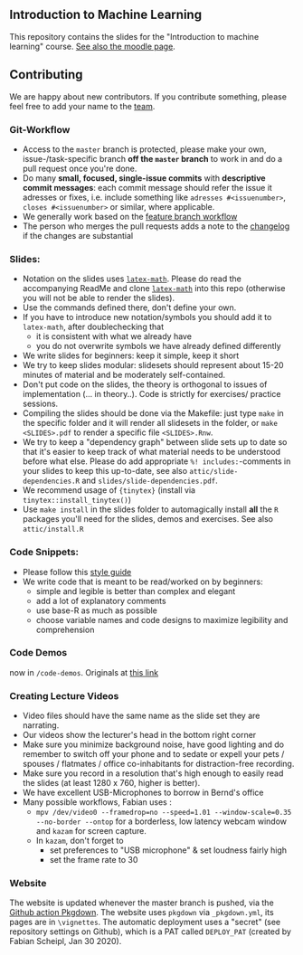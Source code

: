 ## Introduction to Machine Learning

This repository contains the slides for the "Introduction to machine learning" course.
[See also the moodle page](https://moodle.lmu.de/course/view.php?id=3001).

## Contributing

We are happy about new contributors. If you contribute something, please feel
free to add your name to the [team](vignettes/team.Rmd).

### Git-Workflow

- Access to the `master` branch is protected, please make your own,
  issue-/task-specific branch **off the `master` branch** to work in and do a
pull request once you're done. 
- Do many **small, focused, single-issue commits** with **descriptive commit
  messages**: each commit message should refer the issue it adresses or fixes,
i.e. include something like `adresses #<issuenumber>`, `closes #<issuenumber>`
or similar, where applicable.
- We generally work based on the [feature branch
  workflow](https://www.atlassian.com/git/tutorials/comparing-workflows/feature-branch-workflow)
- The person who merges the pull requests adds a note to the [changelog](CHANGELOG.md) if the changes are substantial

### Slides:

- Notation on the slides uses [`latex-math`](https://github.com/compstat-lmu/latex-math). Please do read the accompanying ReadMe and clone [`latex-math`](https://github.com/compstat-lmu/latex-math) into this repo (otherwise you will not be able to render the slides).
- Use the commands defined there, don't define your own. 
- If you have to introduce new notation/symbols you should add it to `latex-math`, after doublechecking that  
   - it is consistent with what we already have 
   - you do not overwrite symbols we have already defined differently
- We write slides for beginners: keep it simple, keep it short
- We try to keep slides modular: slidesets should represent about 15-20 minutes of material and be moderately self-contained.
- Don't put code on the slides, the theory is orthogonal to issues of implementation (... in theory..). Code is strictly for exercises/ practice sessions. 
- Compiling the slides should be done via the Makefile: just type `make` in the specific folder and it will render all slidesets in the folder, or `make <SLIDES>.pdf` to render a specific file `<SLIDES>.Rnw`.
- We try to keep a "dependency graph" between slide sets up to date so that it's easier to keep track of
what material needs to be understood before what else. Please do add appropriate `%! includes:`-comments in your slides to keep this up-to-date, see also `attic/slide-dependencies.R` and `slides/slide-dependencies.pdf`.
- We recommend usage of `{tinytex}` (install via `tinytex::install_tinytex()`)
- Use `make install` in the slides folder to automagically install **all** the `R` packages you'll need for the slides, demos and exercises. See also `attic/install.R`


### Code Snippets:

- Please follow this [style guide](https://style.tidyverse.org)
- We write code that is meant to be read/worked on by beginners: 
   - simple and legible is better than complex and elegant
   - add a lot of explanatory comments
   - use base-R as much as possible
   - choose variable names and code designs to maximize legibility and comprehension

### Code Demos

now in `/code-demos`. Originals at [this link](https://github.com/compstat-lmu/lecture_intro_to_ml_notebooks)

### Creating Lecture Videos

- Video files should have the same name as the slide set they are narrating.
- Our videos show the lecturer's head in the bottom right corner
- Make sure you minimize background noise, have good lighting and do remember to switch off your phone and to sedate or expell your pets / spouses / flatmates / office co-inhabitants for distraction-free recording.
- Make sure you record in a resolution that's high enough to easily read the slides (at least 1280 x 760, higher is better).
- We have excellent USB-Microphones to borrow in Bernd's office
- Many possible workflows, Fabian uses :
    - `mpv /dev/video0 --framedrop=no --speed=1.01 --window-scale=0.35 --no-border --ontop`
    for a borderless, low latency webcam window and `kazam` for screen capture.
   - In `kazam`, don't forget to  
      - set preferences to "USB microphone" & set loudness fairly high
      - set the frame rate to 30

### Website

The website is updated whenever the master branch is pushed, via the [Github action Pkgdown](https://github.com/compstat-lmu/lecture_i2ml/actions). 
The website uses `pkgdown` via `_pkgdown.yml`, its pages are in `\vignettes`.
The automatic deployment uses a "secret" (see repository settings on Github),
which is a PAT called `DEPLOY_PAT` (created by Fabian Scheipl, Jan 30 2020).

